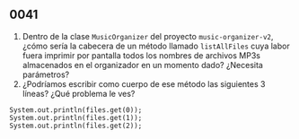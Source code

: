 ## 0041

1. Dentro de la clase `MusicOrganizer` del proyecto `music-organizer-v2`, ¿cómo sería la cabecera de un método llamado `listAllFiles` cuya labor fuera imprimir por pantalla todos los nombres de archivos MP3s almacenados en el organizador en un momento dado? ¿Necesita parámetros?
2. ¿Podríamos escribir como cuerpo de ese método las siguientes 3 líneas? ¿Qué problema le ves?

```
System.out.println(files.get(0));
System.out.println(files.get(1));
System.out.println(files.get(2));
```
